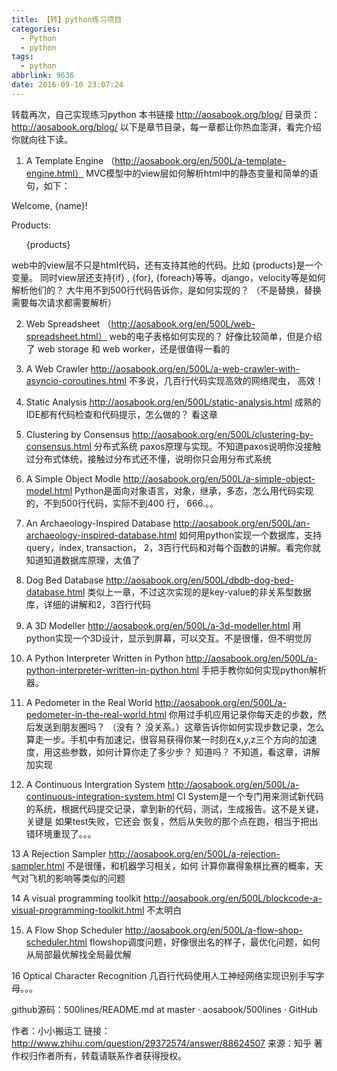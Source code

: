 ```yaml
---
title: 【转】python练习项目
categories:
  - Python
  - python
tags:
  - python
abbrlink: 9636
date: 2016-09-10 23:07:24
---
```


转载再次，自己实现练习python
本书链接 http://aosabook.org/blog/
目录页：http://aosabook.org/blog/
以下是章节目录，每一章都让你热血澎湃，看完介绍你就向往下读。
1. A Template Engine （http://aosabook.org/en/500L/a-template-engine.html）
MVC模型中的view层如何解析html中的静态变量和简单的语句，如下：

<p>Welcome, {name}!</p>
<p>Products:</p>
<ul>
{products}
</ul>
<!---more--->

web中的view层不只是html代码，还有支持其他的代码。比如 {products}是一个变量。 同时view层还支持{if} , {for}, {foreach}等等。django，velocity等是如何解析他们的？
大牛用不到500行代码告诉你，是如何实现的？ （不是替换，替换需要每次请求都需要解析）

2. Web Spreadsheet （http://aosabook.org/en/500L/web-spreadsheet.html）
web的电子表格如何实现的？ 好像比较简单，但是介绍了 web storage 和 web worker，还是很值得一看的

3. A Web Crawler http://aosabook.org/en/500L/a-web-crawler-with-asyncio-coroutines.html
不多说，几百行代码实现高效的网络爬虫， 高效！

4. Static Analysis http://aosabook.org/en/500L/static-analysis.html
成熟的IDE都有代码检查和代码提示，怎么做的？ 看这章

5. Clustering by Consensus http://aosabook.org/en/500L/clustering-by-consensus.html
分布式系统 paxos原理与实现。不知道paxos说明你没接触过分布式体统，接触过分布式还不懂，说明你只会用分布式系统

6. A Simple Object Modle http://aosabook.org/en/500L/a-simple-object-model.html
Python是面向对象语言，对象，继承，多态，怎么用代码实现的，不到500行代码，实际不到400 行， 666.。。

7. An Archaeology-Inspired Database http://aosabook.org/en/500L/an-archaeology-inspired-database.html
如何用python实现一个数据库，支持 query，index, transaction， 2，3百行代码和对每个函数的讲解。看完你就知道知道数据库原理，太值了

8. Dog Bed Database http://aosabook.org/en/500L/dbdb-dog-bed-database.html
类似上一章，不过这次实现的是key-value的非关系型数据库，详细的讲解和2，3百行代码

9. A 3D Modeller http://aosabook.org/en/500L/a-3d-modeller.html
用python实现一个3D设计，显示到屏幕，可以交互。不是很懂，但不明觉厉

10. A Python Interpreter Written in Python http://aosabook.org/en/500L/a-python-interpreter-written-in-python.html
手把手教你如何实现python解析器。

11. A Pedometer in the Real World http://aosabook.org/en/500L/a-pedometer-in-the-real-world.html
你用过手机应用记录你每天走的步数，然后发送到朋友圈吗？ （没有？ 没关系。）这章告诉你如何实现步数记录，怎么算走一步。手机中有加速记，很容易获得你某一时刻在x,y,z三个方向的加速度，用这些参数，如何计算你走了多少步？ 知道吗？ 不知道，看这章，讲解加实现

12. A Continuous Intergration System http://aosabook.org/en/500L/a-continuous-integration-system.html
CI System是一个专门用来测试新代码的系统，根据代码提交记录，拿到新的代码，测试，生成报告。这不是关键，关键是 如果test失败，它还会 恢复，然后从失败的那个点在跑，相当于把出错环境重现了。。。

13 A Rejection Sampler http://aosabook.org/en/500L/a-rejection-sampler.html
不是很懂，和机器学习相关，如何 计算你赢得象棋比赛的概率，天气对飞机的影响等类似的问题

14 A visual programming toolkit http://aosabook.org/en/500L/blockcode-a-visual-programming-toolkit.html
不太明白

15. A Flow Shop Scheduler http://aosabook.org/en/500L/a-flow-shop-scheduler.html
flowshop调度问题，好像很出名的样子，最优化问题，如何从局部最优解找全局最优解

16 Optical Character Recognition
几百行代码使用人工神经网络实现识别手写字母。。。

github源码：500lines/README.md at master · aosabook/500lines · GitHub

作者：小小搬运工
链接：http://www.zhihu.com/question/29372574/answer/88624507
来源：知乎
著作权归作者所有，转载请联系作者获得授权。
